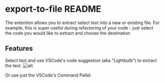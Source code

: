 # export-to-file README

The extention allows you to extract select text into a new or existing file.
For example, this is super useful during refactoring of your code - just select the code you would like to extract and choose the destination

## Features

Select text and use VSCode's code suggestion (aka "Lightbulb") to extract the text.
![alt](http://www.giphy.com/gifs/3o752gYSIiZA4Eo3lu)

Or use just the VSCode's Command Pallet
